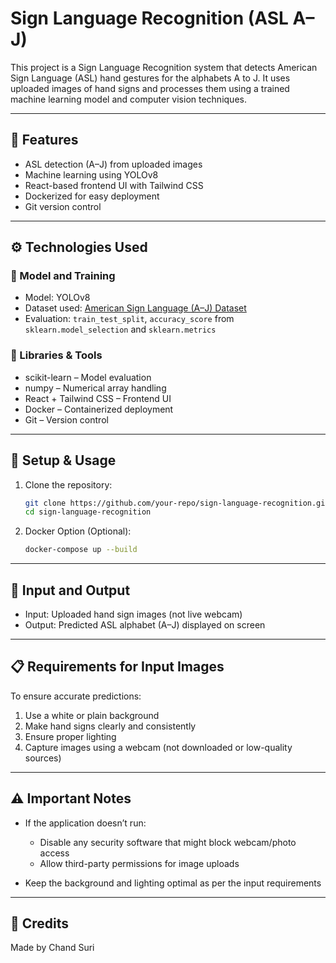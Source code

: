 # Sign Language Recognition (ASL A–J)

This project is a Sign Language Recognition system that detects American Sign Language (ASL) hand gestures for the alphabets A to J. It uses uploaded images of hand signs and processes them using a trained machine learning model and computer vision techniques.

---

## 🚀 Features

* ASL detection (A–J) from uploaded images
* Machine learning using YOLOv8
* React-based frontend UI with Tailwind CSS
* Dockerized for easy deployment
* Git version control

---

## ⚙️ Technologies Used

### 🧠 Model and Training

* Model: YOLOv8
* Dataset used: [American Sign Language (A–J) Dataset](https://www.kaggle.com/datasets/kapillondhe/american-sign-language)
* Evaluation: `train_test_split`, `accuracy_score` from `sklearn.model_selection` and `sklearn.metrics`

### 🧰 Libraries & Tools

* scikit-learn – Model evaluation
* numpy – Numerical array handling
* React + Tailwind CSS – Frontend UI
* Docker – Containerized deployment
* Git – Version control

---

## 🧪 Setup & Usage

1. Clone the repository:

   ```bash
   git clone https://github.com/your-repo/sign-language-recognition.git
   cd sign-language-recognition
   ```

2. Docker Option (Optional):

   ```bash
   docker-compose up --build
   ```

---

## 📸 Input and Output

* Input: Uploaded hand sign images (not live webcam)
* Output: Predicted ASL alphabet (A–J) displayed on screen

---

## 📋 Requirements for Input Images

To ensure accurate predictions:

1. Use a white or plain background
2. Make hand signs clearly and consistently
3. Ensure proper lighting
4. Capture images using a webcam (not downloaded or low-quality sources)

---

## ⚠️ Important Notes

* If the application doesn’t run:

  * Disable any security software that might block webcam/photo access
  * Allow third-party permissions for image uploads
* Keep the background and lighting optimal as per the input requirements

---

## 🤝 Credits

Made by Chand Suri
